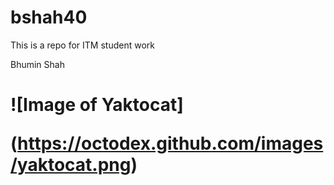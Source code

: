 # bshah40
This is a repo for ITM student work

Bhumin Shah <h1>

![Image of Yaktocat]

(https://octodex.github.com/images/yaktocat.png)
